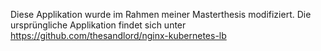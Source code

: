 Diese Applikation wurde im Rahmen meiner Masterthesis modifiziert.
Die ursprüngliche Applikation findet sich unter https://github.com/thesandlord/nginx-kubernetes-lb